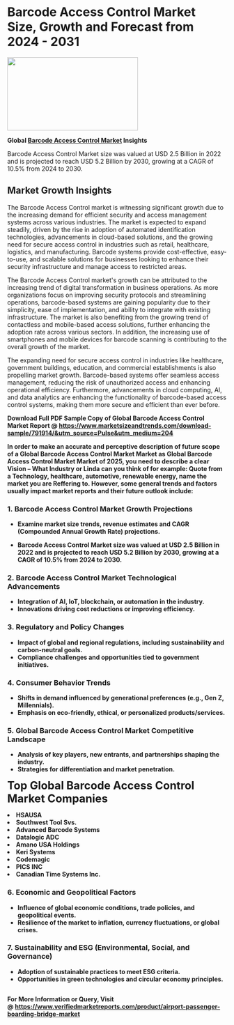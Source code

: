 <H1>Barcode Access Control Market Size, Growth and Forecast from 2024 - 2031</H1><img class="aligncenter size-medium wp-image-584254" src="https://thirdeyenews.in/wp-content/uploads/2024/09/Global-Market-Research-300x168.jpeg" alt="" width="300" height="168" /><p><strong>Global&nbsp;<a href="https://www.marketsizeandtrends.com/download-sample/791914/&amp;utm_source=Pulse&amp;utm_medium=204">Barcode Access Control Market</a> Insights</strong></p><p>Barcode Access Control Market size was valued at USD 2.5 Billion in 2022 and is projected to reach USD 5.2 Billion by 2030, growing at a CAGR of 10.5% from 2024 to 2030.</p><p><h2>Market Growth Insights</h2> <p>The Barcode Access Control market is witnessing significant growth due to the increasing demand for efficient security and access management systems across various industries. The market is expected to expand steadily, driven by the rise in adoption of automated identification technologies, advancements in cloud-based solutions, and the growing need for secure access control in industries such as retail, healthcare, logistics, and manufacturing. Barcode systems provide cost-effective, easy-to-use, and scalable solutions for businesses looking to enhance their security infrastructure and manage access to restricted areas.</p> <p><strong></strong></p> <p>The Barcode Access Control market's growth can be attributed to the increasing trend of digital transformation in business operations. As more organizations focus on improving security protocols and streamlining operations, barcode-based systems are gaining popularity due to their simplicity, ease of implementation, and ability to integrate with existing infrastructure. The market is also benefiting from the growing trend of contactless and mobile-based access solutions, further enhancing the adoption rate across various sectors. In addition, the increasing use of smartphones and mobile devices for barcode scanning is contributing to the overall growth of the market.</p> <p>The expanding need for secure access control in industries like healthcare, government buildings, education, and commercial establishments is also propelling market growth. Barcode-based systems offer seamless access management, reducing the risk of unauthorized access and enhancing operational efficiency. Furthermore, advancements in cloud computing, AI, and data analytics are enhancing the functionality of barcode-based access control systems, making them more secure and efficient than ever before.</p> <p><strong></p><p><span class=""><strong>Download Full PDF Sample Copy of Global Barcode Access Control Market Report</strong> @ <a href="https://www.marketsizeandtrends.com/download-sample/791914/&amp;utm_source=Pulse&amp;utm_medium=204" target="_blank">https://www.marketsizeandtrends.com/download-sample/791914/&amp;utm_source=Pulse&amp;utm_medium=204</a></span></p><p>In order to make an accurate and perceptive description of future scope of a Global&nbsp;Barcode Access Control Market Market as Global&nbsp;Barcode Access Control Market Market of 2025, you need to describe a clear Vision &ndash; What Industry or Linda can you think of for example: Quote from a Technology, healthcare, automotive, renewable energy, name the market you are Reffering to. However, some general trends and factors usually impact market reports and their future outlook include:</p><h3>1.&nbsp;<strong>Barcode Access Control Market Growth Projections</strong></h3><ul><li>Examine market size trends, revenue estimates and CAGR (Compounded Annual Growth Rate) projections.</li><li><p>Barcode Access Control Market size was valued at USD 2.5 Billion in 2022 and is projected to reach USD 5.2 Billion by 2030, growing at a CAGR of 10.5% from 2024 to 2030.</p></li></ul><h3>2.&nbsp;<strong>Barcode Access Control Market Technological Advancements</strong></h3><ul><li>Integration of AI, IoT, blockchain, or automation in the industry.</li><li>Innovations driving cost reductions or improving efficiency.</li></ul><h3>3.&nbsp;<strong>Regulatory and Policy Changes</strong></h3><ul><li>Impact of global and regional regulations, including sustainability and carbon-neutral goals.</li><li>Compliance challenges and opportunities tied to government initiatives.</li></ul><h3>4.&nbsp;<strong>Consumer Behavior Trends</strong></h3><ul><li>Shifts in demand influenced by generational preferences (e.g., Gen Z, Millennials).</li><li>Emphasis on eco-friendly, ethical, or personalized products/services.</li></ul><h3>5.&nbsp;<strong>Global Barcode Access Control Market Competitive Landscape</strong></h3><ul><li>Analysis of key players, new entrants, and partnerships shaping the industry.</li><li>Strategies for differentiation and market penetration.</li></ul><p data-pm-slice="1 1 []"><span style="color: inherit; font-family: inherit; font-size: 25px;">Top Global Barcode Access Control Market Companies</span></p><div class="" data-test-id=""><p><li>HSAUSA</li><li> Southwest Tool Svs.</li><li> Advanced Barcode Systems</li><li> Datalogic ADC</li><li> Amano USA Holdings</li><li> Keri Systems</li><li> Codemagic</li><li> PICS INC</li><li> Canadian Time Systems Inc.</li></p></div><h3>6.&nbsp;<strong>Economic and Geopolitical Factors</strong></h3><ul><li>Influence of global economic conditions, trade policies, and geopolitical events.</li><li>Resilience of the market to inflation, currency fluctuations, or global crises.</li></ul><h3>7.&nbsp;<strong>Sustainability and ESG (Environmental, Social, and Governance)</strong></h3><ul><li>Adoption of sustainable practices to meet ESG criteria.</li><li>Opportunities in green technologies and circular economy principles.</li></ul><h2><strong style="font-size: 14px;">For More Information or Query, Visit @&nbsp;</strong><a style="background-color: #ffffff; font-size: 14px;" href="https://www.marketsizeandtrends.com/report/barcode-access-control-market/" target="_blank">https://www.verifiedmarketreports.com/product/airport-passenger-boarding-bridge-market</a></h2>
